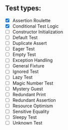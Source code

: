 ## Test types:
- [x] Assertion Roulette
- [x] Conditional Test Logic
- [ ] Constructor Initialization
- [ ] Default Test
- [ ] Duplicate Assert
- [ ] Eager Test
- [ ] Empty Test
- [ ] Exception Handling
- [ ] General Fixture
- [ ] Ignored Test
- [ ] Lazy Test
- [ ] Magic Number Test
- [ ] Mystery Guest
- [ ] Redundant Print
- [ ] Redundant Assertion
- [ ] Resource Optimism
- [ ] Sensitive Equality
- [ ] Sleepy Test
- [ ] Unknown Test
